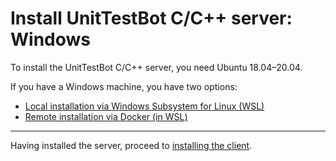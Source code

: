 # Install UnitTestBot C/C++ server: Windows

To install the UnitTestBot C/C++ server, you need Ubuntu 18.04–20.04.

If you have a Windows machine, you have two options:
* [Local installation via Windows Subsystem for Linux (WSL)](windows-local.md)
* [Remote installation via Docker (in WSL)](windows-remote.md)

***
Having installed the server, proceed to [installing the client](install_client.md).